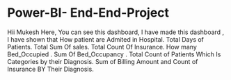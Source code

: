 # Power-BI- End-End-Project
Hii Mukesh Here,
You can see this dashboard, I have made this dashboard , I have shown that How patient are Admited in Hospital.
Total Days of Patients.
Total Sum Of sales.
Total Count Of Insurance. 
How many Bed_Occupied .
Sum Of Bed_Occupancy .
Total Count of Patients Which Is Categories by their Diagnosis. 
Sum of Billing Amount and Count of Insurance BY Their Diagnosis.
